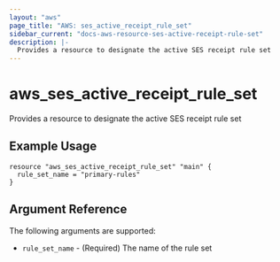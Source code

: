 ```yaml
---
layout: "aws"
page_title: "AWS: ses_active_receipt_rule_set"
sidebar_current: "docs-aws-resource-ses-active-receipt-rule-set"
description: |-
  Provides a resource to designate the active SES receipt rule set
---
```


# aws\_ses\_active_receipt_rule_set

Provides a resource to designate the active SES receipt rule set

## Example Usage

```
resource "aws_ses_active_receipt_rule_set" "main" {
  rule_set_name = "primary-rules"
}
```

## Argument Reference

The following arguments are supported:

* `rule_set_name` - (Required) The name of the rule set
